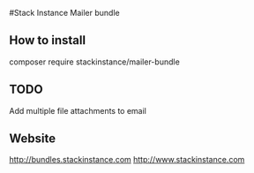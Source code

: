 #Stack Instance Mailer bundle

## How to install
composer require stackinstance/mailer-bundle

## TODO
Add multiple file attachments to email

## Website
http://bundles.stackinstance.com
http://www.stackinstance.com
